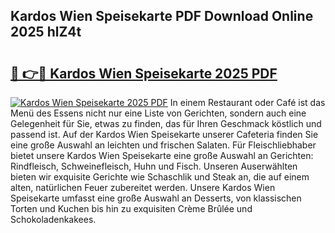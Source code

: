 ## Kardos Wien Speisekarte PDF Download Online 2025 hlZ4t

# <h2><a href="http://gc9m4mw.nevu.top/?p=Kardos+Wien+Speisekarte">🔗 👉🔴 Kardos Wien Speisekarte 2025 PDF</a></h2>

[![Kardos Wien Speisekarte 2025 PDF](https://i.imgur.com/dBaPXMq.png)](http://gc9m4mw.nevu.top/?p=Kardos+Wien+Speisekarte)
In einem Restaurant oder Café ist das Menü des Essens nicht nur eine Liste von Gerichten, sondern auch eine Gelegenheit für Sie, etwas zu finden, das für Ihren Geschmack köstlich und passend ist. Auf der Kardos Wien Speisekarte unserer Cafeteria finden Sie eine große Auswahl an leichten und frischen Salaten. Für Fleischliebhaber bietet unsere Kardos Wien Speisekarte eine große Auswahl an Gerichten: Rindfleisch, Schweinefleisch, Huhn und Fisch. Unseren Auserwählten bieten wir exquisite Gerichte wie Schaschlik und Steak an, die auf einem alten, natürlichen Feuer zubereitet werden. Unsere Kardos Wien Speisekarte umfasst eine große Auswahl an Desserts, von klassischen Torten und Kuchen bis hin zu exquisiten Crème Brûlée und Schokoladenkakees.
